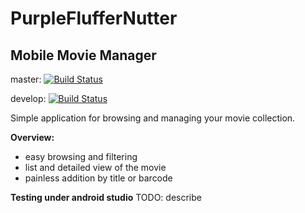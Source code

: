 # PurpleFlufferNutter

## Mobile Movie Manager

master: [![Build Status](https://travis-ci.org/OperationSleepyWeasel/PurpleFlufferNutter.svg?branch=master)](https://travis-ci.org/OperationSleepyWeasel/PurpleFlufferNutter)

develop: [![Build Status](https://travis-ci.org/OperationSleepyWeasel/PurpleFlufferNutter.svg?branch=develop)](https://travis-ci.org/OperationSleepyWeasel/PurpleFlufferNutter)

Simple application for browsing and managing your movie collection.

**Overview:**
* easy browsing and filtering
* list and detailed view of the movie
* painless addition by title or barcode

**Testing under android studio**
TODO: describe
